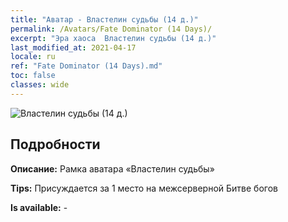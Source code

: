 ```yaml
---
title: "Аватар - Властелин судьбы (14 д.)"
permalink: /Avatars/Fate Dominator (14 Days)/
excerpt: "Эра хаоса  Властелин судьбы (14 д.)"
last_modified_at: 2021-04-17
locale: ru
ref: "Fate Dominator (14 Days).md"
toc: false
classes: wide
---
```

 ![Властелин судьбы (14 д.)](/images/a/avatarFrame_63.png)

## Подробности

 **Описание:** Рамка аватара «Властелин судьбы» 

 **Tips:** Присуждается за 1 место на межсерверной Битве богов 

 **Is available:**  - 

